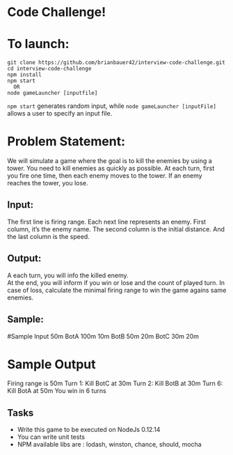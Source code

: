# Code Challenge!


# To launch:
```
git clone https://github.com/brianbauer42/interview-code-challenge.git
cd interview-code-challenge
npm install
npm start
  OR 
node gameLauncher [inputfile]
```
`npm start` generates random input, while `node gameLauncher [inputFile]` allows a user to specify an input file.

# Problem Statement:
We will simulate a game where the goal is to kill the enemies by using a tower.  You need to kill enemies as quickly as possible. 
At each turn, first you fire one time, then each enemy moves to the tower. 
If an enemy reaches the tower, you lose.

## Input:
The first line is firing range. 
Each next line represents an enemy. 
First column, it’s the enemy name. The second column is the initial distance. And the last column is the speed.

## Output:  
A each turn, you will info the killed enemy.  
At the end, you will inform if you win or lose and the count of played turn. 
In case of loss, calculate the minimal firing range to win the game agains same enemies.

## Sample:

#Sample Input 
50m 
BotA 100m 10m
BotB 50m 20m
BotC 30m 20m

# Sample Output
Firing range is 50m
Turn 1: Kill BotC at 30m
Turn 2: Kill BotB at 30m
Turn 6: Kill BotA at 50m
You win in 6 turns

## Tasks
- Write this game to be executed on NodeJs 0.12.14
- You can write unit tests
- NPM available libs are : lodash, winston, chance, should, mocha